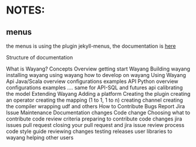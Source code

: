 <!---
  Licensed to the Apache Software Foundation (ASF) under one or more
  license agreements; and to You under the Apache License, version 2.0:

    https://www.apache.org/licenses/LICENSE-2.0

  This file is part of the Apache Wayang (incubating) project.
--->
# NOTES:

## menus
the menus is using the plugin jekyll-menus, the documentation is [here](https://github.com/forestryio/jekyll-menus)



Structure of documentation

[comment]: <> (TODO: add the internal structure of every topics)
What is Wayang?
    Concepts
    Overview
getting start Wayang
    Building wayang
    installing wayang
    using wayang
    how to develop on wayang
Using Wayang
    Api Java/Scala
        overview
        configurations
        examples
    API Python
        overview
        configurations
        examples
    .... same for API-SQL and futures api
    calibrating the model
Extending Wayang
    Adding a platform
        Creating the plugin
        creating an operator
        creating the mapping (1 to 1, 1 to n)
        creating channel
        creating the compiler
        wrapping udf and others
How to Contribute
    Bugs Report
    Jira Issue Maintenance
    Documentation changes
    Code change
        Choosing what to contribute
        code review criteria
        preparing to contribute code changes
            jira issues
            pull request
            closing your pull request and jira issue
    review process
    code style guide
    reviewing changes
    testing releases
    user libraries to wayang
    helping other users
